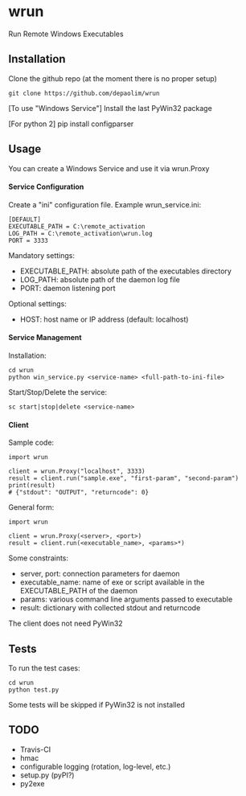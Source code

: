 # wrun
Run Remote Windows Executables

## Installation

Clone the github repo (at the moment there is no proper setup)

    git clone https://github.com/depaolim/wrun

[To use "Windows Service"] Install the last PyWin32 package

[For python 2] pip install configparser

## Usage

You can create a Windows Service and use it via wrun.Proxy

#### Service Configuration

Create a "ini" configuration file. Example wrun_service.ini:

    [DEFAULT]
    EXECUTABLE_PATH = C:\remote_activation
    LOG_PATH = C:\remote_activation\wrun.log
    PORT = 3333
    
Mandatory settings:
 * EXECUTABLE_PATH: absolute path of the executables directory
 * LOG_PATH: absolute path of the daemon log file
 * PORT: daemon listening port
 
Optional settings:
 * HOST: host name or IP address (default: localhost)

#### Service Management

Installation:

    cd wrun
    python win_service.py <service-name> <full-path-to-ini-file>
    
Start/Stop/Delete the service:

    sc start|stop|delete <service-name>

#### Client

Sample code:

    import wrun
    
    client = wrun.Proxy("localhost", 3333)
    result = client.run("sample.exe", "first-param", "second-param")
    print(result)
    # {"stdout": "OUTPUT", "returncode": 0}
    
 General form:
 
    import wrun
    
    client = wrun.Proxy(<server>, <port>)
    result = client.run(<executable_name>, <params>*)

 Some constraints:
 
 * server, port: connection parameters for daemon
 * executable_name: name of exe or script available in the EXECUTABLE_PATH of the daemon
 * params: various command line arguments passed to executable
 * result: dictionary with collected stdout and returncode
 
The client does not need PyWin32

## Tests
 
To run the test cases:
 
    cd wrun
    python test.py
 
Some tests will be skipped if PyWin32 is not installed

## TODO

* Travis-CI
* hmac
* configurable logging (rotation, log-level, etc.)
* setup.py (pyPI?)
* py2exe

